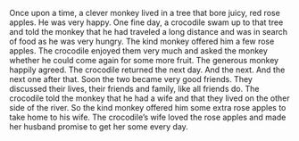 Once upon a time, a clever monkey lived in a tree that bore juicy, red rose apples. He was very happy. One fine day, a crocodile swam up to that tree and told the monkey that he had traveled a long distance and was in search of food as he was very hungry. The kind monkey offered him a few rose apples. The crocodile enjoyed them very much and asked the monkey whether he could come again for some more fruit. The generous monkey happily agreed.
The crocodile returned the next day. And the next. And the next one after that. Soon the two became very good friends. They discussed their lives, their friends and family, like all friends do. The crocodile told the monkey that he had a wife and that they lived on the other side of the river. So the kind monkey offered him some extra rose apples to take home to his wife. The crocodile’s wife loved the rose apples and made her husband promise to get her some every day.
